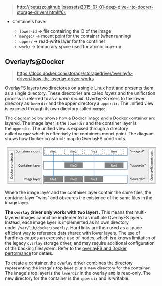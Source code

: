 

> http://jpetazzo.github.io/assets/2015-07-01-deep-dive-into-docker-storage-drivers.html#64

-   Containers have:

    -   `lower-id` → file containing the ID of the image
    -   `merged/` → mount point for the container (when running)
    -   `upper/` → read-write layer for the container
    -   `work/` → temporary space used for atomic copy-up


## Overlayfs@Docker


> https://docs.docker.com/storage/storagedriver/overlayfs-driver/#how-the-overlay-driver-works

OverlayFS layers two directories on a single Linux host and presents them as a single directory. These directories are called *layers* and the unification process is referred to as a *union mount*. OverlayFS refers to the lower directory as `lowerdir` and the upper directory a `upperdir`. The unified view is exposed through its own directory called `merged`.

The diagram below shows how a Docker image and a Docker container are layered. The image layer is the `lowerdir` and the container layer is the `upperdir`. The unified view is exposed through a directory called `merged` which is effectively the containers mount point. The diagram shows how Docker constructs map to OverlayFS constructs.

![](overlayfs.assets/overlayfs-eg.png)


Where the image layer and the container layer contain the same files, the container layer "wins" and obscures the existence of the same files in the image layer.

**The `overlay` driver only works with two layers.** This means that multi-layered images cannot be implemented as multiple OverlayFS layers. Instead, each image layer is implemented as its own directory under `/var/lib/docker/overlay`. Hard links are then used as a space-efficient way to reference data shared with lower layers. The use of hardlinks causes an excessive use of inodes, which is a known limitation of the legacy `overlay` storage driver, and may require additional configuration of the backing filesystem. Refer to the [overlayFS and Docker performance](https://docs.docker.com/storage/storagedriver/overlayfs-driver/#overlayfs-and-docker-performance) for details.

To create a container, the `overlay` driver combines the directory representing the image's top layer plus a new directory for the container. The image's top layer is the `lowerdir` in the overlay and is read-only. The new directory for the container is the `upperdir` and is writable.

